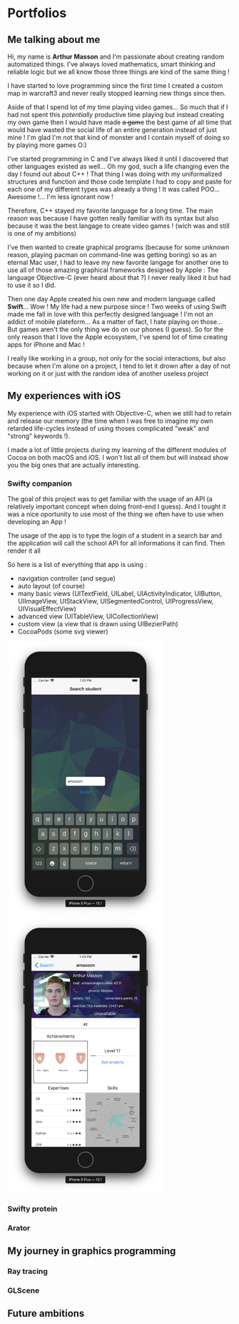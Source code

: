 # Portfolios

## Me talking about me

Hi, my name is **Arthur Masson** and I'm passionate about creating random automatized things.
I've always loved mathematics, smart thinking and reliable logic but we all know those three things are kind of the same thing !

I have started to love programming since the first time I created a custom map in warcraft3 and never really stopped learning new things since then.

Aside of that I spend lot of my time playing video games...
So much that if I had not spent this *potentially* productive time playing but instead creating my own game then I would have made ~~a game~~ the best game of all time that would have wasted the social life of an entire generation instead of just mine ! I'm glad I'm not that kind of monster and I contain myself of doing so by playing more games O:)

I've started programming in C and I've always liked it until I discovered that other languages existed as well... Oh my god, such a life changing even the day I found out about C++ !
That thing I was doing with my uniformalized structures and function and those code template I had to copy and paste for each one of my different types was already a thing ! It was called POO... Awesome !... I'm less ignorant now !

Therefore, C++ stayed my favorite language for a long time. The main reason was because I have gotten really familiar with its syntax but also because it was the best langage to create video games ! (wich was and still is one of my ambitions)

I've then wanted to create graphical programs (because for some unknown reason, playing pacman on command-line was getting boring) so as an eternal Mac user, I had to leave my new favorite langage for another one to use all of those amazing graphical frameworks designed by Apple : The language Objective-C (ever heard about that ?) I never really liked it but had to use it so I did.

Then one day Apple created his own new and modern language called **Swift**...
Wow ! My life had a new purpose since ! Two weeks of using Swift made me fall in love with this perfectly designed language !
I'm not an addict of mobile plateform... As a matter of fact, I hate playing on those... But games aren't the only thing we do on our phones (I guess).
So for the only reason that I love the Apple ecosystem, I've spend lot of time creating apps for iPhone and Mac !

I really like working in a group, not only for the social interactions, but also because when I'm alone on a project, I tend to let it drown after a day of not working on it or just with the random idea of another useless project

## My experiences with iOS

My experience with iOS started with Objective-C, when we still had to retain and release our memory (the time when I was free to imagine my own retarded life-cycles instead of using thoses complicated "weak" and "strong" keywords !).

I made a lot of little projects during my learning of the different modules of Cocoa on both macOS and iOS. I won't list all of them but will instead show you the big ones that are actually interesting.

### Swifty companion

The goal of this project was to get familiar with the usage of an API (a relatively important concept when doing front-end I guess). And I tought it was a nice oportunity to use most of the thing we often have to use when developing an App !

The usage of the app is to type the login of a student in a search bar and the application will call the school API for all informations it can find.
Then render it all

So here is a list of everything that app is using :
- navigation controller (and segue)
- auto layout (of course)
- many basic views (UITextField, UILabel, UIActivityIndicator, UIButton, UIImageView, UIStackView, UISegmentedControl, UIProgressView, UIVisualEffectView)
- advanced view (UITableView, UICollectionView)
- custom view (a view that is drawn using UIBezierPath)
- CocoaPods (some svg viewer)

<img src="images/SwiftyCompanion/HomeScreen.png" width=350>
<img src="images/SwiftyCompanion/StudentScreen.png" width=350>

### Swifty protein

### Arator

## My journey in graphics programming


### Ray tracing

### GLScene

## Future ambitions
